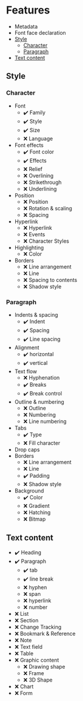 # Features

- Metadata
- Font face declaration
- [Style](#style)
  - [Character](#character)
  - [Paragraph](#paragraph)
- [Text content](#text-content)

## Style

### Character

- Font
  - ✔️ Family
  - ✔️ Style
  - ✔️ Size
  - ❌ Language
- Font effects
  - ✔️ Font color
  - ✔️ Effects
  - ❌ Relief
  - ❌ Overlining
  - ❌ Strikethrough
  - ❌ Underlining
- Position
  - ❌ Position
  - ❌ Rotation & scaling
  - ❌ Spacing
- Hyperlink
  - ❌ Hyperlink
  - ❌ Events
  - ❌ Character Styles
- Highlighting
  - ❌ Color
- Borders
  - ❌ Line arrangement
  - ❌ Line
  - ❌ Spacing to contents
  - ❌ Shadow style

### Paragraph

- Indents & spacing
  - ✔️ Indent
  - ✔️ Spacing
  - ✔️ Line spacing
- Alignment
  - ✔️ horizontal
  - ✔️ vertical
- Text flow
  - ❌ Hyphenation
  - ✔️ Breaks
  - ✔️ Break control
- Outline & numbering
  - ❌ Outline
  - ❌ Numbering
  - ❌ Line numbering
- Tabs
  - ✔️ Type
  - ❌ Fill character
- Drop caps
- Borders
  - ❌ Line arrangement
  - ❌ Line
  - ✔️ Padding
  - ❌ Shadow style
- Background
  - ✔️ Color
  - ❌ Gradient
  - ❌ Hatching
  - ❌ Bitmap

## Text content

- ✔️ Heading
- ✔️ Paragraph
  - ✔️ tab
  - ✔️ line break
  - ❌ hyphen
  - ❌ span
  - ❌ hyperlink
  - ❌ number
- ❌ List
- ❌ Section
- ❌ Change Tracking
- ❌ Bookmark & Reference
- ❌ Note
- ❌ Text field
- ❌ Table
- ❌ Graphic content
  - ❌ Drawing shape
  - ❌ Frame
  - ❌ 3D Shape
- ❌ Chart
- ❌ Form

<!--
❌
✔️
-->
